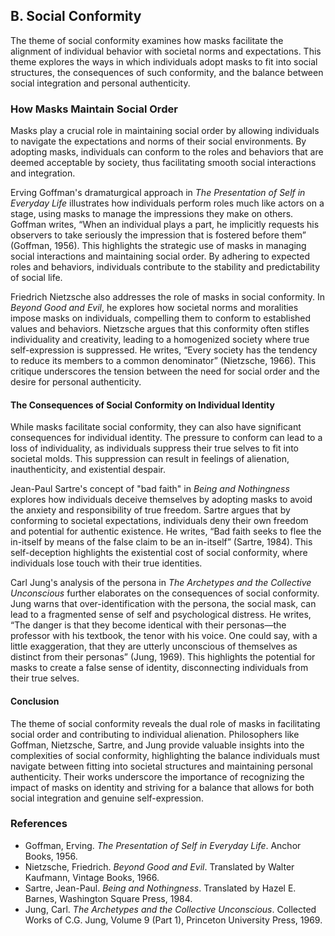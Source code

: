 ## B. Social Conformity

The theme of social conformity examines how masks facilitate the alignment of individual behavior with societal norms and expectations. This theme explores the ways in which individuals adopt masks to fit into social structures, the consequences of such conformity, and the balance between social integration and personal authenticity.

### How Masks Maintain Social Order

Masks play a crucial role in maintaining social order by allowing individuals to navigate the expectations and norms of their social environments. By adopting masks, individuals can conform to the roles and behaviors that are deemed acceptable by society, thus facilitating smooth social interactions and integration.

Erving Goffman's dramaturgical approach in *The Presentation of Self in Everyday Life* illustrates how individuals perform roles much like actors on a stage, using masks to manage the impressions they make on others. Goffman writes, “When an individual plays a part, he implicitly requests his observers to take seriously the impression that is fostered before them” (Goffman, 1956). This highlights the strategic use of masks in managing social interactions and maintaining social order. By adhering to expected roles and behaviors, individuals contribute to the stability and predictability of social life.

Friedrich Nietzsche also addresses the role of masks in social conformity. In *Beyond Good and Evil*, he explores how societal norms and moralities impose masks on individuals, compelling them to conform to established values and behaviors. Nietzsche argues that this conformity often stifles individuality and creativity, leading to a homogenized society where true self-expression is suppressed. He writes, “Every society has the tendency to reduce its members to a common denominator” (Nietzsche, 1966). This critique underscores the tension between the need for social order and the desire for personal authenticity.

#### The Consequences of Social Conformity on Individual Identity

While masks facilitate social conformity, they can also have significant consequences for individual identity. The pressure to conform can lead to a loss of individuality, as individuals suppress their true selves to fit into societal molds. This suppression can result in feelings of alienation, inauthenticity, and existential despair.

Jean-Paul Sartre's concept of "bad faith" in *Being and Nothingness* explores how individuals deceive themselves by adopting masks to avoid the anxiety and responsibility of true freedom. Sartre argues that by conforming to societal expectations, individuals deny their own freedom and potential for authentic existence. He writes, “Bad faith seeks to flee the in-itself by means of the false claim to be an in-itself” (Sartre, 1984). This self-deception highlights the existential cost of social conformity, where individuals lose touch with their true identities.

Carl Jung's analysis of the persona in *The Archetypes and the Collective Unconscious* further elaborates on the consequences of social conformity. Jung warns that over-identification with the persona, the social mask, can lead to a fragmented sense of self and psychological distress. He writes, “The danger is that they become identical with their personas—the professor with his textbook, the tenor with his voice. One could say, with a little exaggeration, that they are utterly unconscious of themselves as distinct from their personas” (Jung, 1969). This highlights the potential for masks to create a false sense of identity, disconnecting individuals from their true selves.

#### Conclusion

The theme of social conformity reveals the dual role of masks in facilitating social order and contributing to individual alienation. Philosophers like Goffman, Nietzsche, Sartre, and Jung provide valuable insights into the complexities of social conformity, highlighting the balance individuals must navigate between fitting into societal structures and maintaining personal authenticity. Their works underscore the importance of recognizing the impact of masks on identity and striving for a balance that allows for both social integration and genuine self-expression.

### References

- Goffman, Erving. *The Presentation of Self in Everyday Life*. Anchor Books, 1956.
- Nietzsche, Friedrich. *Beyond Good and Evil*. Translated by Walter Kaufmann, Vintage Books, 1966.
- Sartre, Jean-Paul. *Being and Nothingness*. Translated by Hazel E. Barnes, Washington Square Press, 1984.
- Jung, Carl. *The Archetypes and the Collective Unconscious*. Collected Works of C.G. Jung, Volume 9 (Part 1), Princeton University Press, 1969.